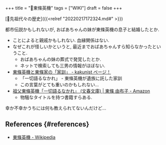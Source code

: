+++
title = "📝東條英機"
tags = ["WIKI"]
draft = false
+++

[📂先祖代々の歴史]({{<relref "20220217172324.md#" >}})

都市伝説かもしれないが, おばあちゃんの妹が東條英機の息子と結婚したとか.

-   ことによると親戚かもしれない. 血縁関係はない.
-   なぜこれが怪しいかというと, 最近までおばあちゃんすら知らなかったということ.
    -   おばあちゃんの妹の葬式で発覚したとか.
    -   ネットで検索しても三男の情報がほぼない.
-   [東條英機と東條家の「家訓」 - kakunist ページ！](https://kakunist.jimdo.com/2016/06/06/%E6%9D%B1%E6%9D%A1%E8%8B%B1%E6%A9%9F-%E8%BE%9E%E4%B8%96%E3%81%AE%E5%8F%A5/)
    -   「一切語るなかれ」 - 東條英機が遺族に託した家訓
    -   この言葉がとても重いのかもしれない...
-   [祖父東條英機「一切語るなかれ」 (文春文庫) | 東條 由布子 - Amazon](https://www.amazon.co.jp/dp/4167369028)
    -   物騒なタイトルを持つ書籍すらある.

幸か不幸かうちには何も教えられてないんだけど...


## References {#references}

-   [東條英機 - Wikipedia](https://ja.wikipedia.org/wiki/%E6%9D%B1%E6%A2%9D%E8%8B%B1%E6%A9%9F)
